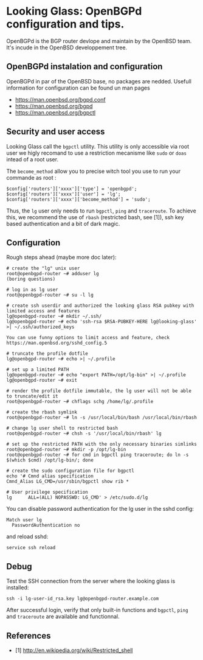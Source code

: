 # Looking Glass: OpenBGPd configuration and tips.

OpenBGPd is the BGP router devlope and maintain by the OpenBSD team.
It's incude in the OpenBSD developpement tree.

## OpenBGPd instalation and configuration

OpenBGPd in par of the OpenBSD base, no packages are nedded.
Usefull information for configuration can be found un man pages

  * https://man.openbsd.org/bgpd.conf
  * https://man.openbsd.org/bgpd
  * https://man.openbsd.org/bgpctl

## Security and user access

Looking Glass call the `bgpctl` utility. This utility is only accessible via root user we higly
recomand to use a restriction mecanisme like `sudo` or `doas` intead of a root user.

The `become_method` allow you to precise witch tool you use to run your commande as root :
```
$config['routers']['xxxx']['type'] = 'openbgpd';
$config['routers']['xxxx']['user'] = 'lg';
$config['routers']['xxxx']['become_method'] = 'sudo';
```

Thus, the `lg` user only needs to run `bgpctl`, `ping` and `traceroute`. To achieve this, we
recommend the use of `rbash` (restricted bash, see [1]), ssh key based authentication
and a bit of dark magic.

## Configuration

Rough steps ahead (maybe more doc later):

```
# create the "lg" unix user
root@openbgpd-router ~# adduser lg
(boring questions)

# log in as lg user
root@openbgpd-router ~# su -l lg

# create ssh userdir and authorized the looking glass RSA pubkey with limited access and features
lg@openbgpd-router ~# mkdir ~/.ssh/
lg@openbgpd-router ~# echo 'ssh-rsa $RSA-PUBKEY-HERE lg@looking-glass' >| ~/.ssh/authorized_keys

You can use funny options to limit access and feature, check https://man.openbsd.org/sshd_config.5

# truncate the profile dotfile
lg@openbgpd-router ~# echo >| ~/.profile

# set up a limited PATH
lg@openbgpd-router ~# echo "export PATH=/opt/lg-bin" >| ~/.profile
lg@openbgpd-router ~# exit

# render the profile dotfile immutable, the lg user will not be able to truncate/edit it
root@openbgpd-router ~# chflags schg /home/lg/.profile

# create the rbash symlink
root@openbgpd-router ~# ln -s /usr/local/bin/bash /usr/local/bin/rbash

# change lg user shell to restricted bash
root@openbgpd-router ~# chsh -s '/usr/local/bin/rbash' lg

# set up the restricted PATH with the only necessary binaries simlinks
root@openbgpd-router ~# mkdir -p /opt/lg-bin
root@openbgpd-router ~# for cmd in bgpctl ping traceroute; do ln -s $(which $cmd) /opt/lg-bin/; done

# create the sudo configuration file for bgpctl
echo '# Cmnd alias specification
Cmnd_Alias LG_CMD=/usr/sbin/bgpctl show rib *

# User privilege specification
lg      ALL=(ALL) NOPASSWD: LG_CMD' > /etc/sudo.d/lg
```

You can disable password authentication for the lg user in the sshd config:

```
Match user lg
  PasswordAuthentication no
```

and reload sshd:

`service ssh reload`

## Debug

Test the SSH connection from the server where the looking glass is installed:

`ssh -i lg-user-id_rsa.key lg@openbgpd-router.example.com`

After successful login, verify that only built-in functions and `bgpctl`, `ping`
and `traceroute` are available and functionnal.

## References

  * [1] http://en.wikipedia.org/wiki/Restricted_shell
